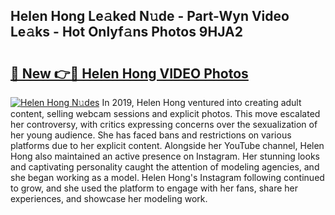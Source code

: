 ## Helen Hong Le𝚊ked N𝚞de - Part-Wyn Video Le𝚊ks - Hot Onlyf𝚊ns Photos 9HJA2

# <h2><a href="http://ac50748.deff.icu/?id=Helen+Hong">🔗 New 👉🔴 Helen Hong VIDEO Photos</a></h2>

[![Helen Hong N𝚞des](https://i.imgur.com/rIISA9y.gif)](http://ac50748.deff.icu/?id=Helen+Hong)
In 2019, Helen Hong ventured into creating adult content, selling webcam sessions and explicit photos. This move escalated her controversy, with critics expressing concerns over the sexualization of her young audience. She has faced bans and restrictions on various platforms due to her explicit content. Alongside her YouTube channel, Helen Hong also maintained an active presence on Instagram. Her stunning looks and captivating personality caught the attention of modeling agencies, and she began working as a model. Helen Hong's Instagram following continued to grow, and she used the platform to engage with her fans, share her experiences, and showcase her modeling work.

